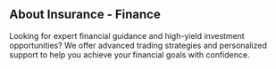 ## About Insurance - Finance

Looking for expert financial guidance and high-yield investment opportunities? We offer advanced trading strategies and personalized support to help you achieve your financial goals with confidence.

